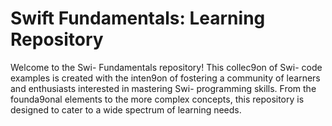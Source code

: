 <h1>Swift Fundamentals: Learning Repository</h1>
<body><p>Welcome to the Swi- Fundamentals repository! This collec9on of Swi- code examples is created with the inten9on of fostering a community of learners and enthusiasts interested in mastering Swi- programming skills. From the founda9onal elements to the more complex concepts, this repository is designed to cater to a wide spectrum of learning needs.</p></body>
